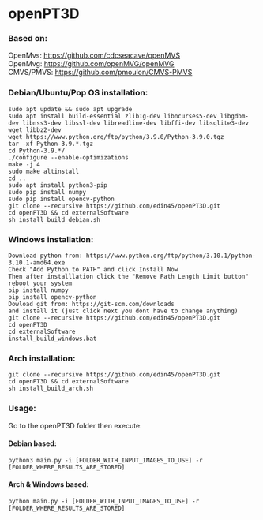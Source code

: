 # openPT3D

### Based on:
  OpenMvs: https://github.com/cdcseacave/openMVS   
  OpenMvg: https://github.com/openMVG/openMVG   
  CMVS/PMVS: https://github.com/pmoulon/CMVS-PMVS   

### Debian/Ubuntu/Pop OS installation:  
```
sudo apt update && sudo apt upgrade  
sudo apt install build-essential zlib1g-dev libncurses5-dev libgdbm-dev libnss3-dev libssl-dev libreadline-dev libffi-dev libsqlite3-dev wget libbz2-dev  
wget https://www.python.org/ftp/python/3.9.0/Python-3.9.0.tgz  
tar -xf Python-3.9.*.tgz  
cd Python-3.9.*/  
./configure --enable-optimizations  
make -j 4  
sudo make altinstall  
cd ..
sudo apt install python3-pip  
sudo pip install numpy  
sudo pip install opencv-python
git clone --recursive https://github.com/edin45/openPT3D.git
cd openPT3D && cd externalSoftware
sh install_build_debian.sh
```
### Windows installation:
```
Download python from: https://www.python.org/ftp/python/3.10.1/python-3.10.1-amd64.exe
Check "Add Python to PATH" and click Install Now
Then after installlation click the "Remove Path Length Limit button"
reboot your system
pip install numpy
pip install opencv-python
Dowload git from: https://git-scm.com/downloads
and install it (just click next you dont have to change anything)
git clone --recursive https://github.com/edin45/openPT3D.git
cd openPT3D
cd externalSoftware
install_build_windows.bat
```

### Arch installation:
```
git clone --recursive https://github.com/edin45/openPT3D.git
cd openPT3D && cd externalSoftware
sh install_build_arch.sh
```

### Usage:  
  
Go to the openPT3D folder then execute:  
#### Debian based:  
```
python3 main.py -i [FOLDER_WITH_INPUT_IMAGES_TO_USE] -r [FOLDER_WHERE_RESULTS_ARE_STORED]  
```
#### Arch & Windows based:
```
python main.py -i [FOLDER_WITH_INPUT_IMAGES_TO_USE] -r [FOLDER_WHERE_RESULTS_ARE_STORED]  
```
